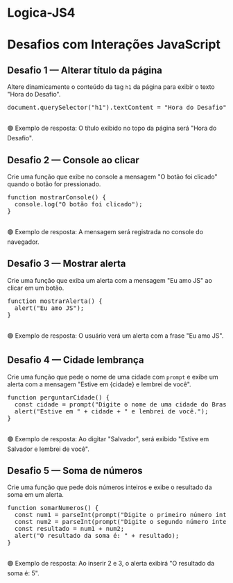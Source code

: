 # Logica-JS4

<body>

  <h1>Desafios com Interações JavaScript</h1>

  <div class="desafio">
    <h2>Desafio 1 — Alterar título da página</h2>
    <div class="enunciado">Altere dinamicamente o conteúdo da tag <code>h1</code> da página para exibir o texto "Hora do Desafio".</div>
    <pre>
document.querySelector("h1").textContent = "Hora do Desafio";
    </pre>
    <div class="resposta">🟢 Exemplo de resposta: O título exibido no topo da página será "Hora do Desafio".</div>
  </div>

  <div class="desafio">
    <h2>Desafio 2 — Console ao clicar</h2>
    <div class="enunciado">Crie uma função que exibe no console a mensagem "O botão foi clicado" quando o botão for pressionado.</div>
    <pre>
function mostrarConsole() {
  console.log("O botão foi clicado");
}
    </pre>
    <div class="resposta">🟢 Exemplo de resposta: A mensagem será registrada no console do navegador.</div>
  </div>

  <div class="desafio">
    <h2>Desafio 3 — Mostrar alerta</h2>
    <div class="enunciado">Crie uma função que exiba um alerta com a mensagem "Eu amo JS" ao clicar em um botão.</div>
    <pre>
function mostrarAlerta() {
  alert("Eu amo JS");
}
    </pre>
    <div class="resposta">🟢 Exemplo de resposta: O usuário verá um alerta com a frase "Eu amo JS".</div>
  </div>

  <div class="desafio">
    <h2>Desafio 4 — Cidade lembrança</h2>
    <div class="enunciado">Crie uma função que pede o nome de uma cidade com <code>prompt</code> e exibe um alerta com a mensagem "Estive em {cidade} e lembrei de você".</div>
    <pre>
function perguntarCidade() {
  const cidade = prompt("Digite o nome de uma cidade do Brasil:");
  alert("Estive em " + cidade + " e lembrei de você.");
}
    </pre>
    <div class="resposta">🟢 Exemplo de resposta: Ao digitar "Salvador", será exibido "Estive em Salvador e lembrei de você".</div>
  </div>

  <div class="desafio">
    <h2>Desafio 5 — Soma de números</h2>
    <div class="enunciado">Crie uma função que pede dois números inteiros e exibe o resultado da soma em um alerta.</div>
    <pre>
function somarNumeros() {
  const num1 = parseInt(prompt("Digite o primeiro número inteiro:"));
  const num2 = parseInt(prompt("Digite o segundo número inteiro:"));
  const resultado = num1 + num2;
  alert("O resultado da soma é: " + resultado);
}
    </pre>
    <div class="resposta">🟢 Exemplo de resposta: Ao inserir 2 e 3, o alerta exibirá "O resultado da soma é: 5".</div>
  </div>

</body>

